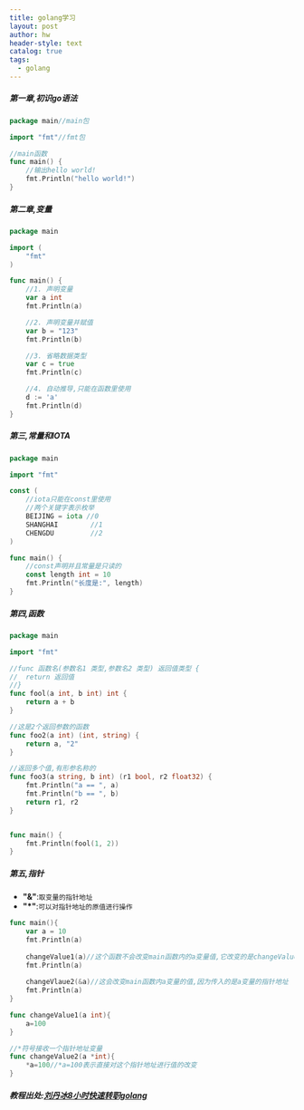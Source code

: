 ```yaml
---
title: golang学习
layout: post
author: hw
header-style: text
catalog: true
tags:
  - golang
---
```

##### 第一章,初识go语法
```go
package main//main包

import "fmt"//fmt包

//main函数
func main() {
    //输出hello world!
    fmt.Println("hello world!")
}
```

##### 第二章,变量
```go
package main

import (
	"fmt"
)

func main() {
	//1. 声明变量
	var a int
	fmt.Println(a)

	//2. 声明变量并赋值
	var b = "123"
	fmt.Println(b)

	//3. 省略数据类型
	var c = true
	fmt.Println(c)

	//4. 自动推导,只能在函数里使用
	d := 'a'
	fmt.Println(d)
}

```

##### 第三,常量和IOTA
```go
package main

import "fmt"

const (
	//iota只能在const里使用
	//两个关键字表示枚举
	BEIJING = iota //0
	SHANGHAI 		//1
	CHENGDU 		//2
)

func main() {
	//const声明并且常量是只读的
	const length int = 10
	fmt.Println("长度是:", length)
}

```


##### 第四,函数

```go
package main

import "fmt"

//func 函数名(参数名1 类型,参数名2 类型) 返回值类型 {
//	return 返回值
//}
func fool(a int, b int) int {
	return a + b
}

//这是2个返回参数的函数
func foo2(a int) (int, string) {
	return a, "2"
}

//返回多个值,有形参名称的
func foo3(a string, b int) (r1 bool, r2 float32) {
	fmt.Println("a == ", a)
	fmt.Println("b == ", b)
	return r1, r2
}


func main() {
	fmt.Println(fool(1, 2))
}

```

##### 第五,指针
- **"&"**:`取变量的指针地址`
- **"\*"**:`可以对指针地址的原值进行操作`

```go
func main(){
	var a = 10
	fmt.Println(a)
	
	changeValue1(a)//这个函数不会改变main函数内的a变量值,它改变的是changeValue1()函数内形参的值
	fmt.Println(a)
	
	changeVlaue2(&a)//这会改变main函数内a变量的值,因为传入的是a变量的指针地址
	fmt.Println(a)
}

func changeValue1(a int){
	a=100
}

//*符号接收一个指针地址变量
func changeValue2(a *int){
	*a=100//*a=100表示直接对这个指针地址进行值的改变
}
```

##### 教程出处:[刘丹冰8小时快速转职golang](https://www.bilibili.com/video/BV1gf4y1r79E)